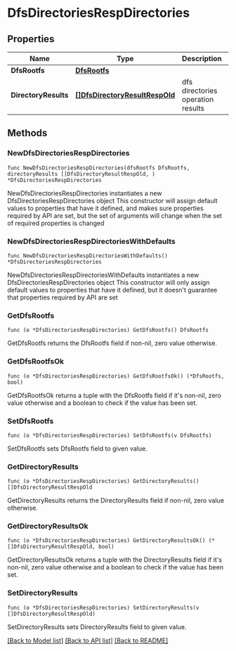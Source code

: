 # DfsDirectoriesRespDirectories

## Properties

Name | Type | Description | Notes
------------ | ------------- | ------------- | -------------
**DfsRootfs** | [**DfsRootfs**](DfsRootfs.md) |  | 
**DirectoryResults** | [**[]DfsDirectoryResultRespOld**](DfsDirectoryResultRespOld.md) | dfs directories operation results | 

## Methods

### NewDfsDirectoriesRespDirectories

`func NewDfsDirectoriesRespDirectories(dfsRootfs DfsRootfs, directoryResults []DfsDirectoryResultRespOld, ) *DfsDirectoriesRespDirectories`

NewDfsDirectoriesRespDirectories instantiates a new DfsDirectoriesRespDirectories object
This constructor will assign default values to properties that have it defined,
and makes sure properties required by API are set, but the set of arguments
will change when the set of required properties is changed

### NewDfsDirectoriesRespDirectoriesWithDefaults

`func NewDfsDirectoriesRespDirectoriesWithDefaults() *DfsDirectoriesRespDirectories`

NewDfsDirectoriesRespDirectoriesWithDefaults instantiates a new DfsDirectoriesRespDirectories object
This constructor will only assign default values to properties that have it defined,
but it doesn't guarantee that properties required by API are set

### GetDfsRootfs

`func (o *DfsDirectoriesRespDirectories) GetDfsRootfs() DfsRootfs`

GetDfsRootfs returns the DfsRootfs field if non-nil, zero value otherwise.

### GetDfsRootfsOk

`func (o *DfsDirectoriesRespDirectories) GetDfsRootfsOk() (*DfsRootfs, bool)`

GetDfsRootfsOk returns a tuple with the DfsRootfs field if it's non-nil, zero value otherwise
and a boolean to check if the value has been set.

### SetDfsRootfs

`func (o *DfsDirectoriesRespDirectories) SetDfsRootfs(v DfsRootfs)`

SetDfsRootfs sets DfsRootfs field to given value.


### GetDirectoryResults

`func (o *DfsDirectoriesRespDirectories) GetDirectoryResults() []DfsDirectoryResultRespOld`

GetDirectoryResults returns the DirectoryResults field if non-nil, zero value otherwise.

### GetDirectoryResultsOk

`func (o *DfsDirectoriesRespDirectories) GetDirectoryResultsOk() (*[]DfsDirectoryResultRespOld, bool)`

GetDirectoryResultsOk returns a tuple with the DirectoryResults field if it's non-nil, zero value otherwise
and a boolean to check if the value has been set.

### SetDirectoryResults

`func (o *DfsDirectoriesRespDirectories) SetDirectoryResults(v []DfsDirectoryResultRespOld)`

SetDirectoryResults sets DirectoryResults field to given value.



[[Back to Model list]](../README.md#documentation-for-models) [[Back to API list]](../README.md#documentation-for-api-endpoints) [[Back to README]](../README.md)


